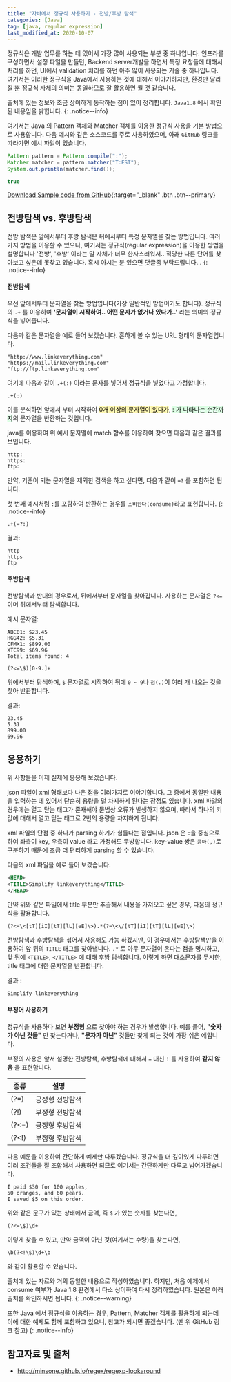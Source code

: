 ```yaml
---
title: "자바에서 정규식 사용하기 - 전방/후방 탐색"
categories: [Java]
tag: [java, regular expression]
last_modified_at: 2020-10-07
---
```

정규식은 개발 업무를 하는 데 있어서 가장 많이 사용되는 부분 중 하나입니다. 인프라를 구성하면서 설정 파일을 만들던, Backend server개발을 하면서 특정 요청들에 대해서 처리를 하던, UI에서 validation 처리를 하던 아주 많이 사용되는 기술 중 하나입니다. 여기서는 이러한 정규식을 Java에서 사용하는 것에 대해서 이야기하지만, 환경만 달라질 뿐 정규식 자체의 의미는 동일하므로 잘 활용하면 될 것 같습니다.

출처에 있는 정보와 조금 상이하게 동작하는 점이 있어 정리합니다. `Java1.8` 에서 확인된 내용임을 밝힙니다.
{: .notice--info}

여기서는 Java 의 Pattern 객체와 Matcher 객체를 이용한 정규식 사용을 기본 방법으로 사용합니다. 다음 예시와 같은 소스코드를 주로 사용하였으며, 아래 `GitHub` 링크를 따라가면 예시 파일이 있습니다.

```java
Pattern pattern = Pattern.compile(":");
Matcher matcher = pattern.matcher("T:EST");
System.out.println(matcher.find());

true
```

[Download Sample code from GitHub](https://github.com/simpl-ify/SampleProjects/tree/master/regLookAround){:target="_blank" .btn .btn--primary}

## 전방탐색 vs. 후방탐색

전방 탐색은 앞에서부터 후방 탐색은 뒤에서부터 특정 문자열을 찾는 방법입니다. 여러가지 방법을 이용할 수 있으나, 여기서는 정규식(regular expression)을 이용한 방법을 설명합니다
'전방', '후방' 이라는 말 자체가 너무 한자스러워서.. 적당한 다른 단어를 찾아보고 싶은데 못찾고 있습니다. 혹시 아시는 분 있으면 댓글좀 부탁드립니다...
{: .notice--info}

#### 전방탐색

우선 앞에서부터 문자열을 찾는 방법입니다(가장 일반적인 방법이기도 합니다). 정규식의 `.+` 를 이용하여 **'문자열이 시작하여.. 어떤 문자가 없거나 있다가..'** 라는 의미의 정규식을 넣어줍니다.

다음과 같은 문자열을 예로 들어 보겠습니다. 흔하게 볼 수 있는 URL 형태의 문자열입니다.

```
"http://www.linkeverything.com"
"https://mail.linkeverything.com"
"ftp://ftp.linkeverything.com"
```

여기에 다음과 같이 `.+(:)` 이라는 문자를 넣어서 정규식을 넣었다고 가정합니다.

```
.+(:)
```

이를 분석하면 앞에서 부터 시작하여 <mark style='background-color: #fff5b1'>0개 이상의 문자열이 있다가</mark>, <mark style='background-color: #dcffe4'>: 가 나타나는 순간까지</mark>의 문자열을 반환하는 것입니다.

java를 이용하여 위 예시 문자열에 match 함수를 이용하여 찾으면 다음과 같은 결과를 보입니다. 

```
http:
https:
ftp:
```

만약, 기준이 되는 문자열을 제외한 검색을 하고 싶다면, 다음과 같이 `=?` 를 포함하면 됩니다.

첫 번째 예시처럼 `:`를 포함하여 반환하는 경우를 `소비한다(consume)`라고 표현합니다.
{: .notice--info}

```
.+(=?:)
```

결과:

```
http
https
ftp
```

#### 후방탐색

전방탐색과 반대의 경우로서, 뒤에서부터 문자열을 찾아갑니다. 사용하는 문자열은 `?<=` 이며 뒤에서부터 탐색합니다. 

예시 문자열:

```
ABC01: $23.45
HGG42: $5.31
CFMX1: $899.00
XTC99: $69.96
Total items found: 4
```

```
(?<=\$)[0-9.]+
```

위에서부터 탐색하며, `$` 문자열로 시작하여 뒤에 `0 ~ 9`나 `점(.)`이 여러 개 나오는 것을 찾아 반환합니다.

결과:

```
23.45
5.31
899.00
69.96
```

## 응용하기

위 사항들을 이제 실제에 응용해 보겠습니다. 

json 파일이 xml 형태보다 나은 점을 여러가지로 이야기합니다. 그 중에서 동일한 내용을 입력하는 데 있어서 단순히 용량을 덜 차지하게 된다는 장점도 있습니다. xml 파일의 경우에는 열고 닫는 태그가 존재해야 문법상 오류가 발생하지 않으며, 따라서 하나의 키 값에 대해서 열고 닫는 태그로 2번의 용량을 차지하게 됩니다. 

xml 파일의 단점 중 하나가 parsing 하기가 힘들다는 점입니다. json 은 `:`을 중심으로 하여 좌측이 key, 우측이 value 라고 가정해도 무방합니다. key-value 쌍은 `콤마(,)`로 구분하기 때문에 조금 더 편리하게 parsing 할 수 있습니다. 

다음의 xml 파일을 예로 들어 보겠습니다. 

```xml
<HEAD>
<TITLE>Simplify linkeverything</TITLE>
</HEAD>
```

만약 위와 같은 파일에서 title 부분만 추출해서 내용을 가져오고 싶은 경우, 다음의 정규식을 활용합니다.

```
(?<=\<[tT][iI][tT][lL][eE]\>).*(?=\<\/[tT][iI][tT][lL][eE]\>)
```

전방탐색과 후방탐색을 섞어서 사용해도 가능 하겠지만, 이 경우에서는 후방탐색만을 이용하여 앞 뒤의 `TITLE` 태그를 찾아냅니다. `.*` 로 아무 문자열이 온다는 점을 명시하고, 앞 뒤에 `<TITLE>`, `</TITLE>` 에 대해 후방 탐색합니다. 이렇게 하면 대소문자를 무시한, title 태그에 대한 문자열을 반환합니다. 

결과 : 

```
Simplify linkeverything
```

#### 부정어 사용하기

정규식을 사용하다 보면 **부정형** 으로 찾아야 하는 경우가 발생합니다. 예를 들어, **"숫자가 아닌 것들"** 만 찾는다거나, **"문자가 아닌"** 것들만 찾게 되는 것이 가장 쉬운 예입니다. 

부정의 사용은 앞서 설명한 전방탐색, 후방탐색에 대해서 `=` 대신 `!` 를 사용하여 **같지 않음** 을 표현합니다. 

| 종류 | 설명 |
|-----|-----|
|(?=)|긍정형 전방탐색|
|(?!)	|부정형 전방탐색|
|(?<=)|	긍정형 후방탐색|
|(?<!)|	부정형 후방탐색|

다음 예문을 이용하여 간단하게 예제만 다루겠습니다. 정규식을 더 깊이있게 다루려면 여러 조건들을 잘 조합해서 사용하면 되므로 여기서는 간단하게만 다루고 넘어가겠습니다. 

```
I paid $30 for 100 apples,
50 oranges, and 60 pears.
I saved $5 on this order.
```

위와 같은 문구가 있는 상태에서 금액, 즉 `$` 가 있는 숫자를 찾는다면, 

```
(?<=\$)\d+
```

이렇게 찾을 수 있고, 만약 금액이 아닌 것(여기서는 수량)을 찾는다면,

```
\b(?<!\$)\d+\b
```

와 같이 활용할 수 있습니다. 

출처에 있는 자료와 거의 동일한 내용으로 작성하였습니다. 하지만, 처음 예제에서 consume 여부가 Java 1.8 환경에서 다소 상이하여 다시 정리하였습니다. 원본은 아래 출처를 확인하시면 됩니다.
{: .notice--warning}

또한 Java 에서 정규식을 이용하는 경우, Pattern, Matcher 객체를 활용하게 되는데 이에 대한 예제도 함께 포함하고 있으니, 참고가 되시면 좋겠습니다. (맨 위 GitHub 링크 참고)
{: .notice--info}

## 참고자료 및 출처

- <http://minsone.github.io/regex/regexp-lookaround>